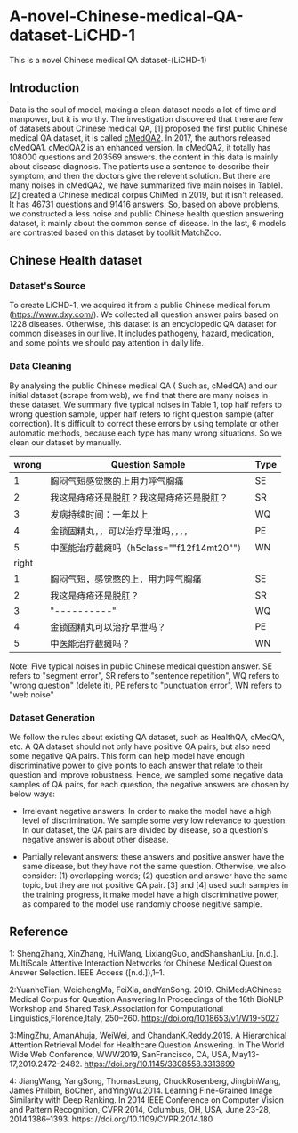 # A-novel-Chinese-medical-QA-dataset-LiCHD-1
This is a novel Chinese medical QA dataset-(LiCHD-1)
## Introduction

Data is the soul of model, making a clean dataset needs a lot of time and manpower, but it is worthy. The investigation discovered that there are few of datasets about Chinese medical QA, [1] proposed the first public Chinese medical QA dataset, it is called [cMedQA2](https://github.com/zhangsheng93/cMedQA2). In 2017, the authors released cMedQA1. cMedQA2 is an enhanced version. In cMedQA2, it totally has 108000 questions and 203569 answers. the content in this data is mainly about disease diagnosis. The patients use a sentence to describe their symptom, and then the doctors give the relevent solution. But there are many noises in cMedQA2, we have summarized five main noises in Table1. [2] created a Chinese medical corpus ChiMed in 2019, but it isn't released. It has 46731 questions and 91416 answers. So, based on above problems, we constructed a less noise and public Chinese health question answering dataset, it mainly about the common sense of disease. In the last, 6 models are contrasted based on this dataset by toolkit MatchZoo.

## Chinese Health dataset
### Dataset's Source
To create LiCHD-1, we acquired it from a public Chinese medical forum (https://www.dxy.com/). We collected all question answer pairs based on 1228 diseases. Otherwise, this dataset is an encyclopedic QA dataset for common diseases in our live. It includes pathogeny, hazard, medication, and some points we should pay attention in daily life.
### Data Cleaning
By analysing the public Chinese medical QA ( Such as, cMedQA) and our initial dataset (scrape from web), we find that there are many noises in these dataset. We summary five typical noises in Table 1, top half refers to wrong question sample, upper half refers to right question sample (after correction). It's difficult to correct these errors by using template or other automatic methods, because each type has many wrong situations. So we clean our dataset by manually.

|wrong| Question Sample | Type|
| ------ | ------ | ------ |
|1| 胸闷气短感觉憋的上用力呼气胸痛 | SE |
|2| 我这是痔疮还是脱肛？我这是痔疮还是脱肛？| SR  |
|3| 发病持续时间：一年以上| WQ |
|4| 金锁固精丸，，可以治疗早泄吗，，，，| PE|
|5| 中医能治疗截瘫吗（h5class=""f12f14mt20""）| WN |
|right|||
|1|胸闷气短，感觉憋的上，用力呼气胸痛| SE|
|2|我这是痔疮还是脱肛？| SR |	
|3| "----------" |WQ|
|4| 金锁固精丸可以治疗早泄吗？ | PE |
|5|中医能治疗截瘫吗？|	WN|

Note: Five typical noises in public Chinese medical question answer. SE refers to "segment error", SR refers to "sentence repetition", WQ refers to "wrong question" (delete it), PE refers to "punctuation error", WN refers to "web noise"

### Dataset Generation
We follow the rules about existing QA dataset, such as HealthQA, cMedQA, etc. A QA dataset should not only have positive QA pairs, but also need some negative QA pairs. This form can help model have enough discriminative power to give points to each answer that relate to their question and improve robustness. Hence, we sampled some negative data samples of QA pairs, for each question, the negative answers are chosen by below ways:

* Irrelevant negative answers: In order to make the model have a high level of discrimination. We sample some very low relevance to question. In our dataset, the QA pairs are divided by disease, so a question's negative answer is about other disease.
	
	
* Partially relevant answers: these answers and positive answer have the same disease, but they have not the same question. Otherwise, we also consider: (1) overlapping words; (2) question and answer have the same topic, but they are not positive QA pair. [3] and [4] used such samples in the training progress, it make model have a high discriminative power, as compared to the model use randomly choose negitive sample.





## Reference
1: ShengZhang, XinZhang, HuiWang, LixiangGuo, andShanshanLiu. [n.d.]. MultiScale Attentive Interaction Networks for Chinese Medical Question Answer Selection. IEEE Access ([n.d.]),1–1. 

2:YuanheTian, WeichengMa, FeiXia, andYanSong. 2019. ChiMed:AChinese Medical Corpus for Question Answering.In Proceedings of the 18th BioNLP Workshop and Shared Task.Association for Computational Linguistics,Florence,Italy, 250–260. https://doi.org/10.18653/v1/W19-5027 

3:MingZhu, AmanAhuja, WeiWei, and ChandanK.Reddy.2019. A Hierarchical Attention Retrieval Model for Healthcare Question Answering. In The World Wide Web Conference, WWW2019, SanFrancisco, CA, USA, May13-17,2019.2472–2482. https://doi.org/10.1145/3308558.3313699 

4:  JiangWang, YangSong, ThomasLeung, ChuckRosenberg, JingbinWang, James Philbin, BoChen, andYingWu.2014. Learning Fine-Grained Image Similarity with Deep Ranking. In 2014 IEEE Conference on Computer Vision and Pattern Recognition, CVPR 2014, Columbus, OH, USA, June 23-28, 2014.1386–1393. https: //doi.org/10.1109/CVPR.2014.180 


